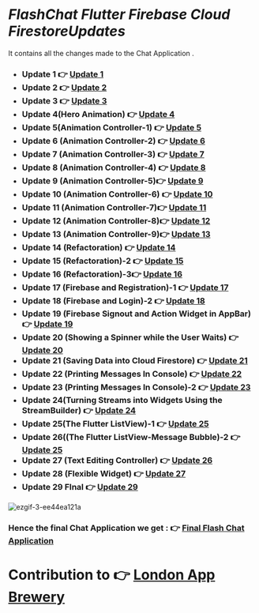 # _FlashChat Flutter Firebase Cloud FirestoreUpdates_
It contains all the changes made to the Chat Application  .

<h3> 
  <ul>
    <li> Update 1 👉 <a href = "https://github.com/AvinandanBose/FlashChat_Flutter_x_Firebase_Cloud_Firestore_Updates/tree/main/Update1"> Update 1 </a> </li>
    <li> Update 2 👉 <a href = "https://github.com/AvinandanBose/FlashChat_Flutter_x_Firebase_Cloud_Firestore_Updates/tree/main/Update2"> Update 2 </a> </li>
    <li> Update 3 👉 <a href = "https://github.com/AvinandanBose/FlashChat_Flutter_x_Firebase_Cloud_Firestore_Updates/tree/main/Update3"> Update 3</a> </li>
     <li> Update 4(Hero Animation) 👉 <a href = "https://github.com/AvinandanBose/FlashChat_Flutter_x_Firebase_Cloud_Firestore_Updates/tree/main/Update4(Hero%20Animations)"> Update 4</a> </li>
    
<li> Update 5(Animation Controller-1) 👉 <a href = "https://github.com/AvinandanBose/FlashChat_Flutter_x_Firebase_Cloud_Firestore_Updates/tree/main/Update%205%20(Animation%20Controller-1)"> Update 5</a> </li>
    
 <li> Update 6 (Animation Controller-2) 👉 <a href = "https://github.com/AvinandanBose/FlashChat_Flutter_x_Firebase_Cloud_Firestore_Updates/tree/main/Update%206%20(Animation%20Controller-2)"> Update 6</a> </li>
    
 <li> Update 7 (Animation Controller-3) 👉 <a href = "https://github.com/AvinandanBose/FlashChat_Flutter_x_Firebase_Cloud_Firestore_Updates/tree/main/Update%207%20(Animation%20Controller-3)"> Update 7</a> </li>
    
<li> Update 8 (Animation Controller-4) 👉 <a href = "https://github.com/AvinandanBose/FlashChat_Flutter_x_Firebase_Cloud_Firestore_Updates/tree/main/Update%208%20(Animation%20Controller-4)"> Update 8</a> </li>
    
 <li> Update 9 (Animation Controller-5)👉 <a href = "https://github.com/AvinandanBose/FlashChat_Flutter_x_Firebase_Cloud_Firestore_Updates/tree/main/Update%209%20(Animation%20Controller-5)"> Update 9</a> </li>
    
    
<li> Update 10 (Animation Controller-6) 👉 <a href = "https://github.com/AvinandanBose/FlashChat_Flutter_x_Firebase_Cloud_Firestore_Updates/tree/main/Update%2010%20%20(Animation%20Controller-6)"> Update 10</a> </li>
    
<li> Update 11 (Animation Controller-7)👉 <a href = "https://github.com/AvinandanBose/FlashChat_Flutter_x_Firebase_Cloud_Firestore_Updates/tree/main/Update%2011%20(Animation%20Controller-7)"> Update 11</a> </li>
    
    
<li> Update 12 (Animation Controller-8)👉 <a href = "https://github.com/AvinandanBose/FlashChat_Flutter_x_Firebase_Cloud_Firestore_Updates/tree/main/Update%2012%20(Animation%20Controller-8)"> Update 12</a> </li>
    
    
<li> Update 13 (Animation Controller-9)👉 <a href = "https://github.com/AvinandanBose/FlashChat_Flutter_x_Firebase_Cloud_Firestore_Updates/tree/main/Update%2013%20(Animation%20Controller-9)"> Update 13</a> </li>
    
    
 <li> Update 14 (Refactoration) 👉 <a href = "https://github.com/AvinandanBose/FlashChat_Flutter_x_Firebase_Cloud_Firestore_Updates/tree/main/Update%2014%20(Refactoration)"> Update 14</a> </li>
    
 <li> Update 15 (Refactoration)-2 👉 <a href = "https://github.com/AvinandanBose/FlashChat_Flutter_x_Firebase_Cloud_Firestore_Updates/tree/main/Update%2014%20(Refactoration)-2"> Update 15</a> </li>
    
    
  <li> Update 16 (Refactoration)-3👉 <a href = "https://github.com/AvinandanBose/FlashChat_Flutter_x_Firebase_Cloud_Firestore_Updates/tree/main/Update%2015%20(Refactoration)-3"> Update 16</a> </li>
    
    
<li> Update 17  (Firebase and Registration)-1 👉 <a href = "https://github.com/AvinandanBose/FlashChat_Flutter_x_Firebase_Cloud_Firestore_Updates/tree/main/Update%2016%20(Firebase%20and%20Registration)-1"> Update 17</a> </li>
    
<li> Update 18 (Firebase and Login)-2 👉 <a href = "https://github.com/AvinandanBose/FlashChat_Flutter_x_Firebase_Cloud_Firestore_Updates/tree/main/Update%2017%20(Firebase%20and%20Login)-2"> Update 18</a> </li>
    
<li> Update 19 (Firebase Signout and Action Widget in AppBar)👉 <a href = "https://github.com/AvinandanBose/FlashChat_Flutter_x_Firebase_Cloud_Firestore_Updates/tree/main/Update%2018%20(Firebase%20Signout%20and%20Action%20Widget%20in%20AppBar)"> Update 19</a> </li> 
    
    
<li> Update 20 (Showing a Spinner while the User Waits) 👉 <a href = "https://github.com/AvinandanBose/FlashChat_Flutter_x_Firebase_Cloud_Firestore_Updates/tree/main/Update%2019%20(Showing%20a%20Spinner%20while%20the%20User%20Waits)"> Update 20</a> </li> 
    
    
<li> Update 21 (Saving Data into Cloud Firestore) 👉 <a href = "https://github.com/AvinandanBose/FlashChat_Flutter_x_Firebase_Cloud_Firestore_Updates/tree/main/Update%2020(Saving%20Data%20into%20Cloud%20Firestore)"> Update 21</a> </li> 
    
    
<li> Update 22 (Printing Messages In Console) 👉 <a href = "https://github.com/AvinandanBose/FlashChat_Flutter_x_Firebase_Cloud_Firestore_Updates/tree/main/Update%2021(Printing%20Messages%20In%20Console)"> Update 22</a> </li>
    
<li> Update 23 (Printing Messages In Console)-2 👉 <a href = "https://github.com/AvinandanBose/FlashChat_Flutter_x_Firebase_Cloud_Firestore_Updates/tree/main/Update%2022(Printing%20Messages%20In%20Console)-2"> Update 23</a> </li>
    
<li> Update 24(Turning Streams into Widgets Using the StreamBuilder) 👉 <a href = "https://github.com/AvinandanBose/FlashChat_Flutter_x_Firebase_Cloud_Firestore_Updates/tree/main/Update%2023(Turning%20Streams%20into%20Widgets%20Using%20the%20StreamBuilder)"> Update 24</a> </li>
    
    
 <li> Update 25(The Flutter ListView)-1 👉 <a href = "https://github.com/AvinandanBose/FlashChat_Flutter_x_Firebase_Cloud_Firestore_Updates/tree/main/Update%2024(The%20Flutter%20ListView)-1"> Update 25</a> </li>
    
<li> Update 26((The Flutter ListView-Message Bubble)-2 👉 <a href = "https://github.com/AvinandanBose/FlashChat_Flutter_x_Firebase_Cloud_Firestore_Updates/tree/main/Update%20%2025(The%20Flutter%20ListView-Message%20Bubble)-2"> Update 25</a> </li>
    
 <li> Update 27 (Text Editing Controller) 👉 <a href = "https://github.com/AvinandanBose/FlashChat_Flutter_x_Firebase_Cloud_Firestore_Updates/tree/main/Update%2027(Text%20Editing%20Controller)"> Update 26</a> </li>
    
    
 <li> Update 28 (Flexible Widget) 👉 <a href = "https://github.com/AvinandanBose/FlashChat_Flutter_x_Firebase_Cloud_Firestore_Updates/tree/main/Update%2028(Flexible%20Widget)"> Update 27</a> </li>
    
 <li> Update 29 FInal 👉 <a href = "https://github.com/AvinandanBose/FlashChat_Flutter_x_Firebase_Cloud_Firestore_Updates/tree/main/Update%2030(Final%20-1%20%20)"> Update 29</a> </li>
   
  </ul>
  </h3>
  
  ![ezgif-3-ee44ea121a](https://user-images.githubusercontent.com/38869235/170302181-15a13be7-ed1f-4e91-b56d-2df0a607f9bf.gif)

  
  <h3>Hence the final Chat Application we get : 👉 <a href = "https://github.com/AvinandanBose/flash_chat_flutter_firebase_final"> Final Flash Chat Application </a></h3>

<h1> Contribution to 👉 <a href = 'https://github.com/londonappbrewery/Flash-Chat-Flutter-Complete/'> London App Brewery </a> </h1>

